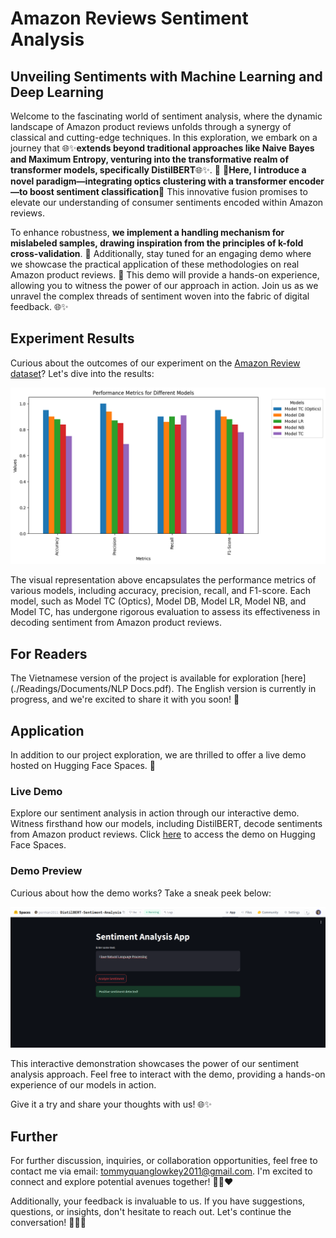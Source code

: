 # Amazon Reviews Sentiment Analysis
## Unveiling Sentiments with Machine Learning and Deep Learning
Welcome to the fascinating world of sentiment analysis, where the dynamic landscape of Amazon product reviews unfolds through a synergy of classical and cutting-edge techniques. In this exploration, we embark on a journey that 🌐✨**extends beyond traditional approaches like Naive Bayes and Maximum Entropy, venturing into the transformative realm of transformer models, specifically DistilBERT**🌐✨. 🚀 🌟**Here, I introduce a novel paradigm—integrating optics clustering with a transformer encoder—to boost sentiment classification**🌟 This innovative fusion promises to elevate our understanding of consumer sentiments encoded within Amazon reviews.


To enhance robustness, **we implement a handling mechanism for mislabeled samples, drawing inspiration from the principles of k-fold cross-validation**. 🔄 Additionally, stay tuned for an engaging demo where we showcase the practical application of these methodologies on real Amazon product reviews. 🌟 This demo will provide a hands-on experience, allowing you to witness the power of our approach in action. Join us as we unravel the complex threads of sentiment woven into the fabric of digital feedback. 🌐✨

## Experiment Results

Curious about the outcomes of our experiment on the [Amazon Review dataset]((https://www.kaggle.com/datasets/bittlingmayer/amazonreviews))? Let's dive into the results:

![Experiment Results](Result.png)

The visual representation above encapsulates the performance metrics of various models, including accuracy, precision, recall, and F1-score. Each model, such as Model TC (Optics), Model DB, Model LR, Model NB, and Model TC, has undergone rigorous evaluation to assess its effectiveness in decoding sentiment from Amazon product reviews.

## For Readers

The Vietnamese version of the project is available for exploration [here](./Readings/Documents/NLP Docs.pdf). The English version is currently in progress, and we're excited to share it with you soon! 🚀

## Application

In addition to our project exploration, we are thrilled to offer a live demo hosted on Hugging Face Spaces. 🚀

### Live Demo

Explore our sentiment analysis in action through our interactive demo. Witness firsthand how our models, including DistilBERT, decode sentiments from Amazon product reviews. Click [here](https://huggingface.co/spaces/perman2011/DistilBERT-Sentiment-Analysis) to access the demo on Hugging Face Spaces.

### Demo Preview

Curious about how the demo works? Take a sneak peek below:

![Demo Preview](Demo.png)

This interactive demonstration showcases the power of our sentiment analysis approach. Feel free to interact with the demo, providing a hands-on experience of our models in action.

Give it a try and share your thoughts with us! 🌐✨

## Further

For further discussion, inquiries, or collaboration opportunities, feel free to contact me via email: [tommyquanglowkey2011@gmail.com](mailto:tommyquanglowkey2011@gmail.com). I'm excited to connect and explore potential avenues together! 🥇😆❤️

Additionally, your feedback is invaluable to us. If you have suggestions, questions, or insights, don't hesitate to reach out. Let's continue the conversation! 📧🌐✨
